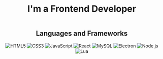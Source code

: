 <div align="center">
  <h1>I'm a Frontend Developer</h1>

  <img src="https://media1.giphy.com/media/v1.Y2lkPTc5MGI3NjExcmtucm1qNTRmcHNpNGF4YXM1bmtieTJhNTJsZHc3eHljbTE3MnVvbiZlcD12MV9pbnRlcm5hbF9naWZfYnlfaWQmY3Q9Zw/CHc9dLQVQOAXm/giphy.gif" alt="" />

  <h2>Languages and Frameworks</h2>

  <p>
    <img src="https://img.shields.io/badge/-HTML5-000?&logo=HTML5" alt="HTML5" />
    <img src="https://img.shields.io/badge/-CSS3-000?&logo=CSS3&logoColor=1572B6" alt="CSS3" />
    <img src="https://img.shields.io/badge/-JavaScript-000?&logo=JavaScript" alt="JavaScript" />
    <img src="https://img.shields.io/badge/-React-000?&logo=React" alt="React" />
    <img src="https://img.shields.io/badge/-MySQL-000?&logo=MySQL" alt="MySQL" />
    <img src="https://img.shields.io/badge/-Electron-000?&logo=Electron" alt="Electron" />
    <img src="https://img.shields.io/badge/-Node.js-000?&logo=Node.js" alt="Node.js" />
    <img src="https://img.shields.io/badge/-Lua-000?&logo=Lua" alt="Lua" />
  </p>

</div>
